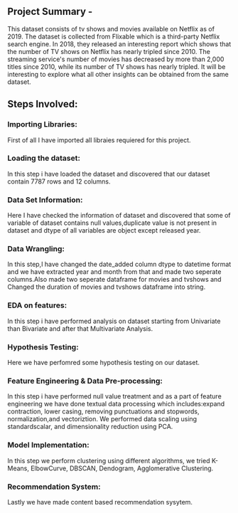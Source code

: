 ## Project Summary - 
This dataset consists of tv shows and movies available on Netflix as of 2019. The dataset is collected from Flixable which is a third-party Netflix search engine. In 2018, they released an interesting report which shows that the number of TV shows on Netflix has nearly tripled since 2010. The streaming service's number of movies has decreased by more than 2,000 titles since 2010, while its number of TV shows has nearly tripled. It will be interesting to explore what all other insights can be obtained from the same dataset.

## Steps Involved:

### Importing Libraries: 
First of all I have imported all libraies requiered for this project.

### Loading the dataset: 
In this step i have loaded the dataset and discovered that our dataset contain 7787 rows and 12 columns.

### Data Set Information:
Here I have checked the information of dataset and discovered that some of variable of dataset contains null values,duplicate value is not present in dataset and dtype of all variables are object except released year.

### Data Wrangling:
In this step,I have changed the date_added column dtype to datetime format and we have extracted year and month from that and made two seperate columns.Also made two seperate dataframe for movies and tvshows and Changed the duration of movies and tvshows dataframe into string.

### EDA on features:
In this step i have performed analysis on dataset starting from Univariate than Bivariate and after that Multivariate Analysis.

### Hypothesis Testing:
Here we have perfomred some hypothesis testing on our dataset.

### Feature Engineering & Data Pre-processing:
In this step i have performed null value treatment and as a part of feature engineering we have done textual data processing which includes:expand contraction, lower casing, removing punctuations and stopwords, normalization,and vectoriztion. We performed data scaling using standardscalar, and dimensionality reduction using PCA.

### Model Implementation:
In this step we perform clustering using different algorithms, we tried K-Means, ElbowCurve, DBSCAN, Dendogram, Agglomerative Clustering.

### Recommendation System:
Lastly we have made content based recommendation sysytem.
